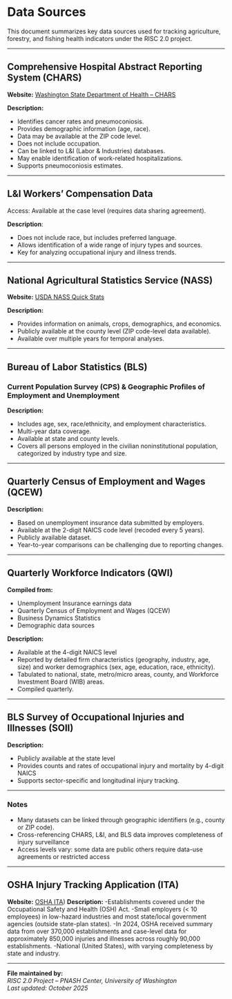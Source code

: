 # Data Sources

This document summarizes key data sources used for tracking agriculture, forestry, and fishing health indicators under the RISC 2.0 project.

---

## Comprehensive Hospital Abstract Reporting System (CHARS)

**Website:** [Washington State Department of Health – CHARS](http://www.doh.wa.gov/DataandStatisticalReports/HealthcareinWashington/HospitalandPatientData/HospitalDischargeDataCHARS)

**Description:**
- Identifies cancer rates and pneumoconiosis.  
- Provides demographic information (age, race).  
- Data may be available at the ZIP code level.  
- Does not include occupation.  
- Can be linked to L&I (Labor & Industries) databases.  
- May enable identification of work-related hospitalizations.  
- Supports pneumoconiosis estimates.

---

## L&I Workers’ Compensation Data

Access: Available at the case level (requires data sharing agreement).

**Description**:
- Does not include race, but includes preferred language.  
- Allows identification of a wide range of injury types and sources.  
- Key for analyzing occupational injury and illness trends.  

---

## National Agricultural Statistics Service (NASS)

**Website:** [USDA NASS Quick Stats](https://quickstats.nass.usda.gov/)

**Description:**
- Provides information on animals, crops, demographics, and economics.  
- Publicly available at the county level (ZIP code-level data available).  
- Available over multiple years for temporal analyses.  

---

## Bureau of Labor Statistics (BLS)  
### Current Population Survey (CPS) & Geographic Profiles of Employment and Unemployment

**Description:**
- Includes age, sex, race/ethnicity, and employment characteristics.  
- Multi-year data coverage.  
- Available at state and county levels.  
- Covers all persons employed in the civilian noninstitutional population, categorized by industry type and size.

---

## Quarterly Census of Employment and Wages (QCEW)

**Description:**
- Based on unemployment insurance data submitted by employers.  
- Available at the 2-digit NAICS code level (recoded every 5 years).  
- Publicly available dataset.  
- Year-to-year comparisons can be challenging due to reporting changes.  

---

## Quarterly Workforce Indicators (QWI)

**Compiled from:**
- Unemployment Insurance earnings data  
- Quarterly Census of Employment and Wages (QCEW)  
- Business Dynamics Statistics  
- Demographic data sources  

**Description:**
- Available at the 4-digit NAICS level  
- Reported by detailed firm characteristics (geography, industry, age, size) and worker demographics (sex, age, education, race, ethnicity).  
- Tabulated to national, state, metro/micro areas, county, and Workforce Investment Board (WIB) areas.  
- Compiled quarterly.

---

## BLS Survey of Occupational Injuries and Illnesses (SOII)

**Description:**
- Publicly available at the state level  
- Provides counts and rates of occupational injury and mortality by 4-digit NAICS  
- Supports sector-specific and longitudinal injury tracking.  

---

### Notes

- Many datasets can be linked through geographic identifiers (e.g., county or ZIP code).  
- Cross-referencing CHARS, L&I, and BLS data improves completeness of injury surveillance  
- Access levels vary: some data are public others require data-use agreements or restricted access

---

##  OSHA Injury Tracking Application (ITA) 
**Website:** [OSHA ITA](https://www.osha.gov/injuryreporting/))
**Description:**
-Establishments covered under the Occupational Safety and Health (OSH) Act.
-Small employers (< 10 employees) in low-hazard industries and most state/local government agencies (outside state-plan states).
-In 2024, OSHA received summary data from over 370,000 establishments and case-level data for approximately 850,000 injuries and illnesses across roughly 90,000 establishments.
-National (United States), with varying completeness by state and industry.

---

**File maintained by:**  
*RISC 2.0 Project – PNASH Center, University of Washington*  
*Last updated: October 2025*


